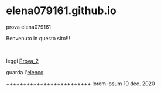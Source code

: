 # elena079161.github.io
prova elena079161 
<p>Benvenuto in questo sito!!!</p><br>
<p>leggi <a href='Prova_2.pdf'>Prova_2</a></p>
<p>guarda l'<a href='elenco'>elenco</a></p>
+++++++++++++++++++++++++
lorem ipsum 
10 dec. 2020
